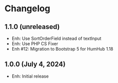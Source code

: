 Changelog
=========

1.1.0 (unreleased)
-------------------------
- Enh: Use SortOrderField instead of textInput
- Enh: Use PHP CS Fixer
- Enh #12: Migration to Bootstrap 5 for HumHub 1.18

1.0.0 (July 4, 2024)
--------------------
- Enh: Initial release
